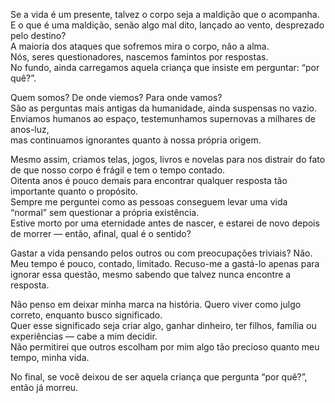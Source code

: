 Se a vida é um presente, talvez o corpo seja a maldição que o acompanha.  
E o que é uma maldição, senão algo mal dito, lançado ao vento, desprezado pelo destino?  
A maioria dos ataques que sofremos mira o corpo, não a alma.  
Nós, seres questionadores, nascemos famintos por respostas.  
No fundo, ainda carregamos aquela criança que insiste em perguntar: “por quê?”.

Quem somos? De onde viemos? Para onde vamos?  
São as perguntas mais antigas da humanidade, ainda suspensas no vazio.  
Enviamos humanos ao espaço, testemunhamos supernovas a milhares de anos-luz,  
mas continuamos ignorantes quanto à nossa própria origem.

Mesmo assim, criamos telas, jogos, livros e novelas para nos distrair do fato de que nosso corpo é frágil e tem o tempo contado.  
Oitenta anos é pouco demais para encontrar qualquer resposta tão importante quanto o propósito.  
Sempre me perguntei como as pessoas conseguem levar uma vida “normal” sem questionar a própria existência.  
Estive morto por uma eternidade antes de nascer, e estarei de novo depois de morrer — então, afinal, qual é o sentido?

Gastar a vida pensando pelos outros ou com preocupações triviais? Não.  
Meu tempo é pouco, contado, limitado. Recuso-me a gastá-lo apenas para ignorar essa questão, mesmo sabendo que talvez nunca encontre a resposta.

Não penso em deixar minha marca na história. Quero viver como julgo correto, enquanto busco significado.  
Quer esse significado seja criar algo, ganhar dinheiro, ter filhos, família ou experiências — cabe a mim decidir.  
Não permitirei que outros escolham por mim algo tão precioso quanto meu tempo, minha vida.

No final, se você deixou de ser aquela criança que pergunta “por quê?”, então já morreu.